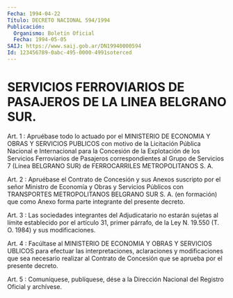 ```yaml
---
Fecha: 1994-04-22
Título: DECRETO NACIONAL 594/1994
Publicación:
  Organismo: Boletín Oficial
  Fecha: 1994-05-05
SAIJ: https://www.saij.gob.ar/DN19940000594
Id: 123456789-0abc-495-0000-4991soterced
---
```

# SERVICIOS FERROVIARIOS DE PASAJEROS DE LA LINEA BELGRANO SUR.

<a id="1"></a>
Art.  1  :  Apruébase  todo  lo  actuado  por el MINISTERIO DE ECONOMIA  Y OBRAS Y SERVICIOS PUBLICOS con motivo  de la Licitación Pública   Nacional  e  Internacional  para  la  Concesión  de    la Explotación    de     los  Servicios  Ferroviarios    de  Pasajeros correspondientes al  Grupo  de  Servicios 7 (Línea BELGRANO SUR) de FERROCARRILES METROPOLITANOS S. A.

<a id="2"></a>
Art.  2  :  Apruébase  el  Contrato  de Concesión y sus Anexos suscripto por el señor Ministro de Economía  y  Obras  y  Servicios Públicos  con  TRANSPORTES  METROPOLITANOS  BELGRANO SUR S. A.  (en formación)  que  como  Anexo  forma parte integrante  del  presente decreto.

<a id="3"></a>
Art.  3  :  Las  sociedades  integrantes  del Adjudicatario no estarán  sujetas al límite establecido por el artículo  31,  primer párrafo, de  la  Ley  N.  19.550 (T. O. 1984) y sus modificaciones.

<a id="4"></a>
Art.  4  :  Facúltase  al  MINISTERIO  DE  ECONOMIA  Y OBRAS Y SERVICIOS  UBLICOS para efectuar las interpretaciones, aclaraciones y  modificaciones   que  sea  necesario  realizar  al  Contrato  de Concesión que se aprueba por el presente decreto.

<a id="5"></a>
Art. 5 : Comuníquese, publíquese, dése a la Dirección Nacional del Registro Oficial y archívese.